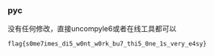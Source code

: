 ### pyc

没有任何修改，直接uncompyle6或者在线工具都可以

```
flag{s0me7imes_di5_w0nt_w0rk_bu7_thi5_0ne_1s_very_e4sy}
```

